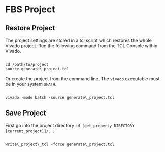 # FBS Project

## Restore Project

The project settings are stored in a tcl script which restores the whole Vivado project. Run the following command from the TCL Console within Vivado.

<code>
cd /path/to/project
source generate\_project.tcl
</code>

Or create the project from the command line. The `vivado` executable must be in your system `$PATH`.

<code>
vivado -mode batch -source generate\_project.tcl
</code>

## Save Project
First go into the project directory `cd [get_property DIRECTORY [current_project]]/..`. 


<code>
write\_project\_tcl -force generate\_project.tcl
</code>
